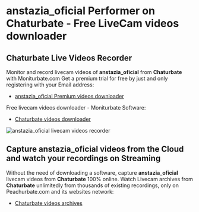 # anstazia_oficial Performer on Chaturbate - Free LiveCam videos downloader

## Chaturbate Live Videos Recorder

Monitor and record livecam videos of **anstazia_oficial** from **Chaturbate** with Moniturbate.com
Get a premium trial for free by just and only registering with your Email address:
* [anstazia_oficial Premium videos downloader](https://moniturbate.com/request-demo-licence-key.html)

Free livecam videos downloader - Moniturbate Software:
* [Chaturbate videos downloader](https://moniturbate.com/moniturbate-download-software.html)

![anstazia_oficial livecam videos recorder](https://peachurnet.com/templates/moniturbate-software.png)


## Capture anstazia_oficial videos from the Cloud and watch your recordings on Streaming

Without the need of downloading a software, capture **anstazia_oficial** livecam videos from **Chaturbate** 100% online.
Watch Livecam archives from **Chaturbate** unlimitedly from thousands of existing recordings, only on Peachurbate.com and its websites network:
* [Chaturbate videos archives](https://peachurnet.com/)